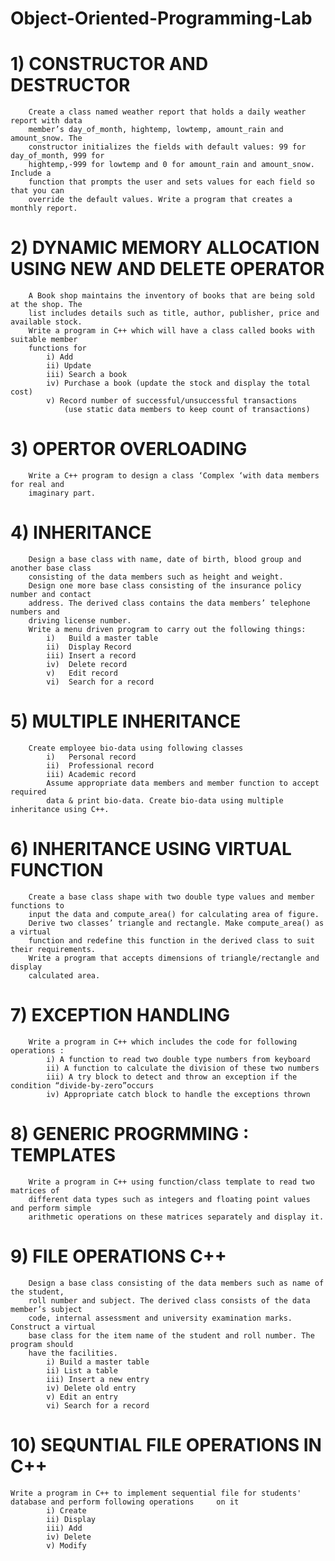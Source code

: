 # Object-Oriented-Programming-Lab

# 1) CONSTRUCTOR AND DESTRUCTOR 
		Create a class named weather report that holds a daily weather report with data
		member’s day_of_month, hightemp, lowtemp, amount_rain and amount_snow. The
		constructor initializes the fields with default values: 99 for day_of_month, 999 for
		hightemp,-999 for lowtemp and 0 for amount_rain and amount_snow. Include a
		function that prompts the user and sets values for each field so that you can
		override the default values. Write a program that creates a monthly report.
		
# 2) DYNAMIC MEMORY ALLOCATION USING NEW AND DELETE OPERATOR

		A Book shop maintains the inventory of books that are being sold at the shop. The
		list includes details such as title, author, publisher, price and available stock.
		Write a program in C++ which will have a class called books with suitable member
		functions for
			i) Add
			ii) Update
			iii) Search a book
			iv) Purchase a book (update the stock and display the total cost)
			v) Record number of successful/unsuccessful transactions 
				(use static data members to keep count of transactions)
 
# 3) OPERTOR OVERLOADING 
		Write a C++ program to design a class ‘Complex ‘with data members for real and
		imaginary part.

# 4) INHERITANCE
		Design a base class with name, date of birth, blood group and another base class
		consisting of the data members such as height and weight.
		Design one more base class consisting of the insurance policy number and contact
		address. The derived class contains the data members’ telephone numbers and
		driving license number.
		Write a menu driven program to carry out the following things:
			i)   Build a master table
			ii)  Display Record
			iii) Insert a record
			iv)  Delete record
			v)   Edit record
			vi)  Search for a record

# 5) MULTIPLE INHERITANCE
		Create employee bio-data using following classes
			i)   Personal record
			ii)  Professional record
			iii) Academic record
			Assume appropriate data members and member function to accept required
			data & print bio-data. Create bio-data using multiple inheritance using C++.

# 6) INHERITANCE USING VIRTUAL FUNCTION
		Create a base class shape with two double type values and member functions to
		input the data and compute_area() for calculating area of figure.
		Derive two classes’ triangle and rectangle. Make compute_area() as a virtual
		function and redefine this function in the derived class to suit their requirements.
		Write a program that accepts dimensions of triangle/rectangle and display
		calculated area.


# 7) EXCEPTION HANDLING
		Write a program in C++ which includes the code for following operations :
			i) A function to read two double type numbers from keyboard
			ii) A function to calculate the division of these two numbers
			iii) A try block to detect and throw an exception if the condition “divide-by-zero”occurs
			iv) Appropriate catch block to handle the exceptions thrown



# 8) GENERIC PROGRMMING : TEMPLATES
		Write a program in C++ using function/class template to read two matrices of
		different data types such as integers and floating point values and perform simple
		arithmetic operations on these matrices separately and display it.


# 9) FILE OPERATIONS C++

		Design a base class consisting of the data members such as name of the student,
		roll number and subject. The derived class consists of the data member’s subject
		code, internal assessment and university examination marks. Construct a virtual
		base class for the item name of the student and roll number. The program should
		have the facilities. 
			i) Build a master table 
			ii) List a table 
			iii) Insert a new entry 
			iv)	Delete old entry 
			v) Edit an entry 
			vi) Search for a record 

# 10) SEQUNTIAL FILE OPERATIONS IN C++
	Write a program in C++ to implement sequential file for students' database and perform following operations 	on it
			i) Create
			ii) Display
			iii) Add
			iv) Delete
			v) Modify
		
